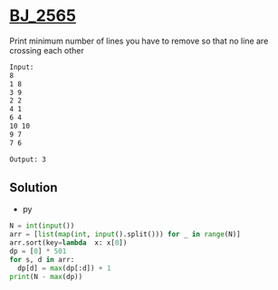 # [BJ_2565](https://acmicpc.net/problem/2565)

Print minimum number of lines you have to remove so that no line are crossing each other

```txt
Input:
8
1 8
3 9
2 2
4 1
6 4
10 10
9 7
7 6

Output: 3
```

## Solution

* py

```py
N = int(input())
arr = [list(map(int, input().split())) for _ in range(N)]
arr.sort(key=lambda  x: x[0])
dp = [0] * 501
for s, d in arr:
  dp[d] = max(dp[:d]) + 1
print(N - max(dp))
```
